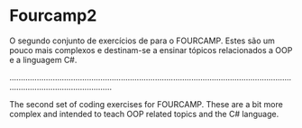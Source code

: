 # Fourcamp2

O segundo conjunto de exercícios de para o FOURCAMP. Estes são um pouco mais complexos e destinam-se a ensinar tópicos relacionados a OOP e a linguagem C#.

.........................................................................................................................................................................

The second set of coding exercises for FOURCAMP. These are a bit more complex and intended to teach OOP related topics and the C# language.
